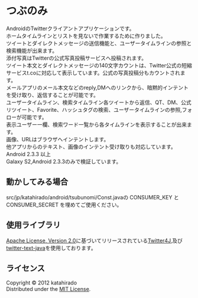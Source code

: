 つぶのみ
======================
AndroidのTwitterクライアントアプリケーションです。  
ホームタイムラインとリストを見ないで作業するために作りました。  
ツイートとダイレクトメッセージの送信機能と、ユーザータイムラインの参照と検索機能が出来ます。  
添付写真はTwitterの公式写真投稿サービスへ投稿されます。  
ツイート本文とダイレクトメッセージの140文字カウントは、Twitter公式の短縮サービスt.coに対応して表示しています。公式の写真投稿分もカウントされます。  
メールアプリのメール本文などのreply,DMへのリンクから、暗黙的インテントを受け取り、返信することが可能です。  
ユーザータイムライン、検索タイムライン各ツイートから返信、QT、DM、公式リツイート、Favorite、ハッシュタグの検索、ユーザータイムラインの参照,フォローが可能です。  
表示ユーザー一欄、検索ワード一覧から各タイムラインを表示することが出来ます。  
画像、URLはブラウザへインテントします。  
他アプリからのテキスト、画像のインテント受け取りも対応しています。  
Android 2.3.3 以上  
Galaxy S2,Android 2.3.3のみで検証しています。  

動かしてみる場合
----------
src/jp/katahirado/android/tsubunomi/Const.javaの CONSUMER_KEY と CONSUMER_SECRET を埋めてご使用ください。  


使用ライブラリ
----------
[Apache License, Version 2.0][Apache]に基づいてリリースされている[Twitter4J][4j],及び[twitter-text-java][ttj]を使用しております。  

ライセンス
----------
Copyright &copy; 2012 katahirado  
Distributed under the [MIT License][mit].  

[Apache]: http://www.apache.org/licenses/LICENSE-2.0
[MIT]: http://www.opensource.org/licenses/mit-license.php
[ttj]: https://github.com/twitter/twitter-text-java
[4j]: http://twitter4j.org/ja/index.html
